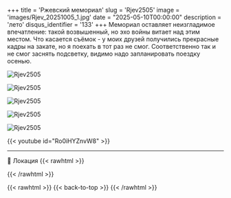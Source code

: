 +++
title = 'Ржевский мемориал'
slug = 'Rjev2505'
image = 'images/Rjev_20251005_1.jpg'
date = "2025-05-10T00:00:00"
description = 'лето'
disqus_identifier = '133'
+++
Мемориал оставляет неизгладимое впечатление: такой возвышенный, но эхо войны витает над этим местом. Что касается съёмок - у моих друзей получились прекрасные кадры на закате, но я поехать в тот раз не смог. Соответственно так и не смог заснять подсветку, видимо надо запланировать поездку осенью.

![Rjev2505](/images/Rjev_20251005_2.jpg)

![Rjev2505](/images/Rjev_20251005_3.jpg)

![Rjev2505](/images/Rjev_20251005_4.jpg)

![Rjev2505](/images/Rjev_20251005_5.jpg)

![Rjev2505](/images/Rjev_20251005_6.jpg)

{{< youtube id="Ro0iHYZnvW8" >}}

---

📍 Локация
{{< rawhtml >}}
<div class="yandex-map-container">
<script type="text/javascript" charset="utf-8" async src="https://api-maps.yandex.ru/services/constructor/1.0/js/?um=constructor%3A3aba63b3a3ffe8f92b439dc1de4508b6bdec1f3db45d77af88366a0420a998d5&amp;width=800&amp;height=400&amp;lang=ru_RU&amp;scroll=true"></script>
</div>
{{< /rawhtml >}}

{{< rawhtml >}}
{{< back-to-top >}}
{{< /rawhtml >}}